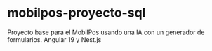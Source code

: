 # mobilpos-proyecto-sql
Proyecto base para el MobilPos usando una IA con un generador de formularios. Angular 19 y Nest.js
